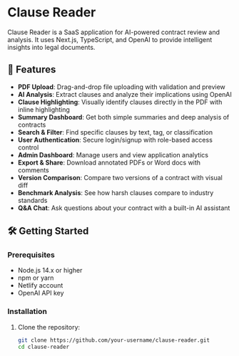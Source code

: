 # Clause Reader

Clause Reader is a SaaS application for AI-powered contract review and analysis. It uses Next.js, TypeScript, and OpenAI to provide intelligent insights into legal documents.

## 🚀 Features

- **PDF Upload**: Drag-and-drop file uploading with validation and preview
- **AI Analysis**: Extract clauses and analyze their implications using OpenAI
- **Clause Highlighting**: Visually identify clauses directly in the PDF with inline highlighting
- **Summary Dashboard**: Get both simple summaries and deep analysis of contracts
- **Search & Filter**: Find specific clauses by text, tag, or classification
- **User Authentication**: Secure login/signup with role-based access control
- **Admin Dashboard**: Manage users and view application analytics
- **Export & Share**: Download annotated PDFs or Word docs with comments
- **Version Comparison**: Compare two versions of a contract with visual diff
- **Benchmark Analysis**: See how harsh clauses compare to industry standards
- **Q&A Chat**: Ask questions about your contract with a built-in AI assistant

## 🛠️ Getting Started

### Prerequisites

- Node.js 14.x or higher
- npm or yarn
- Netlify account
- OpenAI API key

### Installation

1. Clone the repository:
   ```bash
   git clone https://github.com/your-username/clause-reader.git
   cd clause-reader